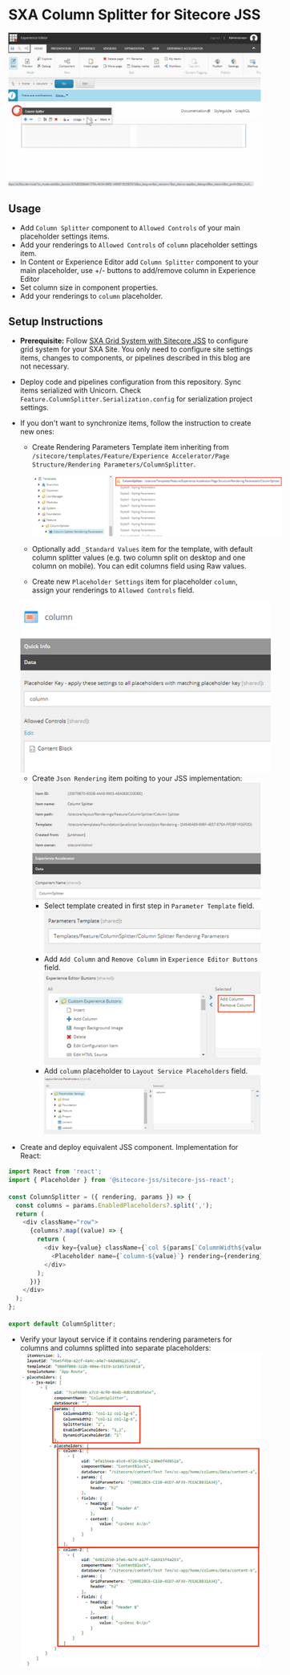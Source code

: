 # SXA Column Splitter for Sitecore JSS

![SXA Column Splitter for Sitecore JSS](documentation/sxa-column-splitter-jss.gif)

## Usage
* Add `Column Splitter` component to `Allowed Controls` of your main placeholder settings items.
* Add your renderings to `Allowed Controls` of `column` placeholder settings item.
* In Content or Experience Editor add `Column Splitter` component to your main placeholder, use +/- buttons to add/remove column in Experience Editor
* Set column size in component properties.
* Add your renderings to `column` placeholder.

## Setup Instructions
* **Prerequisite:** Follow [SXA Grid System with Sitecore JSS](https://smartsitecore.com/en/sxa-grid-system-with-sitecore-jss-part-1/) to configure grid system for your SXA Site. You only need to configure site settings items, changes to components, or pipelines described in this blog are not necessary.

* Deploy code and pipelines configuration from this repository. Sync items serialized with Unicorn. Check `Feature.ColumnSplitter.Serialization.config` for serialization project settings.
* If you don't want to synchronize items, follow the instruction to create new ones:
  * Create Rendering Parameters Template item inheriting from `/sitecore/templates/Feature/Experience Accelerator/Page Structure/Rendering Parameters/ColumnSplitter`.
    
    <img src='/documentation/inherit-rendering-parameters.png' style='max-width:500px;' />
    
  * Optionally add `_Standard Values` item for the template, with default column splitter values (e.g. two column split on desktop and one column on mobile). You can edit columns field using Raw values.
  * Create new `Placeholder Settings` item for placeholder `column`, assign your renderings to `Allowed Controls` field.
  
  <img src='/documentation/placeholder-settings.png' style='max-width:500px;' />

  * Create `Json Rendering` item poiting to your JSS implementation:
  ![Rendering Definition](documentation/rendering-definition.png)
    * Select template created in first step in `Parameter Template` field.
    ![Rendering Parameters](documentation/rendering-parameters.png)
    * Add `Add Column` and `Remove Column` in `Experience Editor Buttons` field.
    ![Rendering Buttons](documentation/rendering-buttons.png)
    * Add `column` placeholder to `Layout Service Placeholders` field.
    ![Rendering Placeholders](documentation/rendering-placeholder.png)
* Create and deploy equivalent JSS component. Implementation for React:

```javascript
import React from 'react';
import { Placeholder } from '@sitecore-jss/sitecore-jss-react';

const ColumnSplitter = ({ rendering, params }) => {
  const columns = params.EnabledPlaceholders?.split(',');
  return (
    <div className="row">
      {columns?.map((value) => {
        return (
          <div key={value} className={`col ${params[`ColumnWidth${value}`]}`}>
            <Placeholder name={`column-${value}`} rendering={rendering} />
          </div>
        );
      })}
    </div>
  );
};

export default ColumnSplitter;
```

* Verify your layout service if it contains rendering parameters for columns and columns splitted into separate placeholders:
![Layout Service](documentation/sxa-columns-layout-service.png)
